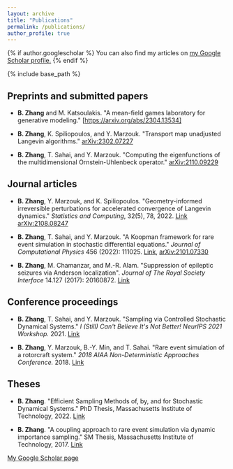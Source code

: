 ```yaml
---
layout: archive
title: "Publications"
permalink: /publications/
author_profile: true
---
```


{% if author.googlescholar %}
  You can also find my articles on <u><a href="{{author.googlescholar}}">my Google Scholar profile</a>.</u>
{% endif %}



{% include base_path %}

## Preprints and submitted papers
* **B. Zhang** and M. Katsoulakis. "A mean-field games laboratory for generative modeling." [https://arxiv.org/abs/2304.13534]

* **B. Zhang**, K. Spiliopoulos, and Y. Marzouk. "Transport map unadjusted Langevin algorithms." [arXiv:2302.07227](https://arxiv.org/abs/2302.07227)

* **B. Zhang**, T. Sahai, and Y. Marzouk. "Computing the eigenfunctions of the multidimensional Ornstein-Uhlenbeck operator." [arXiv:2110.09229](https://arxiv.org/abs/2110.09229)


<!-- * **B. Zhang**, T. Sahai, and Y. Marzouk. "Sampling via controlled stochastic dynamical systems." In preparation. -->


## Journal articles
* **B. Zhang**, Y. Marzouk, and K. Spiliopoulos. "Geometry-informed irreversible perturbations for accelerated convergence of Langevin dynamics." *Statistics and Computing*, 32(5), 78, 2022. [Link](https://link.springer.com/article/10.1007/s11222-022-10147-6) [arXiv:2108.08247](https://arxiv.org/abs/2108.08247)


* **B. Zhang**, T. Sahai, and Y. Marzouk.  "A Koopman framework for rare event simulation in stochastic differential equations." *Journal of Computational Physics* 456 (2022): 111025. [Link](https://www.sciencedirect.com/science/article/pii/S0021999122000870), [arXiv:2101.07330](https://arxiv.org/abs/2101.07330)

* **B. Zhang**, M. Chamanzar, and M.-R. Alam. "Suppression of epileptic seizures via Anderson localization". *Journal of The Royal Society Interface* 14.127 (2017): 20160872. [Link](https://royalsocietypublishing.org/doi/full/10.1098/rsif.2016.0872)

## Conference proceedings
* **B. Zhang**, T. Sahai, and Y. Marzouk. "Sampling via Controlled Stochastic Dynamical Systems." *I (Still) Can't Believe It's Not Better! NeurIPS 2021 Workshop.* 2021. [Link](https://openreview.net/forum?id=dHruzYDH719)

* **B. Zhang**, Y. Marzouk, B.-Y. Min, and T. Sahai. "Rare event simulation of a rotorcraft system." *2018 AIAA Non-Deterministic Approaches Conference.* 2018. [Link](https://arc.aiaa.org/doi/10.2514/6.2018-1181)


## Theses

* **B. Zhang**. "Efficient Sampling Methods of, by, and for Stochastic Dynamical Systems." PhD Thesis, Massachusetts Institute of Technology, 2022. [Link](https://dspace.mit.edu/handle/1721.1/143353)


* **B. Zhang**. "A coupling approach to rare event simulation via dynamic importance sampling." SM Thesis, Massachusetts Institute of Technology, 2017. [Link](https://dspace.mit.edu/handle/1721.1/112384)



[My Google Scholar page](https://scholar.google.com/citations?user=0F864EMAAAAJ&hl=en)


<!-- {% for post in site.publications reversed %}
  {% include archive-single.html %}
{% endfor %} -->
